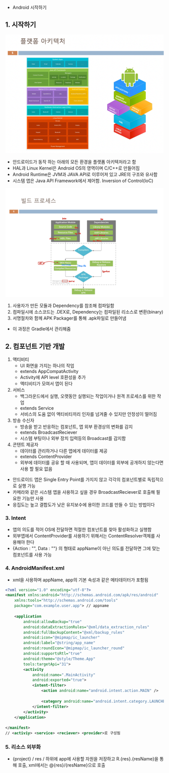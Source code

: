 -   Android 시작하기

## 1. 시작하기

![img](/Ch01/img/platform_architecture.png)

-   안드로이드가 동작 하는 아래의 모든 환경을 플랫폼 아키텍처라고 함
-   HAL과 Linux Kernel은 Android OS의 영역이며 C/C++로 만들어짐
-   Android Runtime은 JVM과 JAVA API로 이루어져 있고 JRE의 구조와 유사함
-   시스템 앱은 Java API Framework에서 제어함. Inversion of Control(IoC)

![img](/Ch01/img/build_process.jpeg)

1. 사용자가 만든 모듈과 Dependency를 참조해 컴파일함
2. 컴파일시에 소스코드는 .DEX로, Dependency는 컴파일된 리소스로 변환(binary)
3. 서명절차와 함께 APK Packager를 통해 .apk파일로 만들어냄

-   이 과정은 Gradle에서 관리해줌

## 2. 컴포넌트 기반 개발

1. 액티비티
    - UI 화면을 가지는 하나의 작업
    - extends AppCompatActivity
    - Activity에 API level 호환성을 추가
    - 액티비티가 모여서 앱이 된다
2. 서비스
    - 백그라운드에서 실행, 오랫동안 실행되는 작업이거나 원격 프로세스를 위한 작업
    - extends Service
    - 서비스의 도움 없이 액티비티끼리 인자를 넘겨줄 수 있지만 안정성이 떨어짐
3. 방송 수신자
    - 방송을 받고 반응하는 컴포넌트, 앱 외부 환경상의 변화를 감지
    - extends BroadcastReciever
    - 시스템 부팅이나 외부 장치 입력등의 Broadcast를 감지함
4. 콘텐트 제공자
    - 데이터를 관리하거나 다른 앱에게 데이터를 제공
    - extends ContentProvider
    - 외부에 데이터를 공유 할 때 사용되며, 앱이 데이터를 외부에 공개하지 않는다면 사용 할 필요 없음

-   안드로이드 앱은 Single Entry Point를 가지지 않고 각각의 컴포넌트별로 독립적으로 실행 가능
-   카메라와 같은 시스템 앱을 사용하고 싶을 경우 BroadcastReciever로 호출해 필요한 기능만 사용
-   응집도는 높고 결합도가 낮은 유지보수에 용이한 코드를 만들 수 있는 방법이다

### 3. Intent

-   앱의 의도를 적어 OS에 전달하면 적절한 컴포넌트를 찾아 활성화하고 실행함
-   외부앱에서 ContentProvider를 사용하기 위해서는 ContentResolver객체를 사용해야 한다
-   {Action : "", Data : ""} 의 형태로 appName이 아닌 의도를 전달하면 그에 맞는 컴포넌트를 사용 가능

### 4. AndroidManifest.xml

-   xml을 사용하며 appName, app의 기본 속성과 같은 메타데이터가 포함됨

```xml
<?xml version="1.0" encoding="utf-8"?>
<manifest xmlns:android="http://schemas.android.com/apk/res/android"
    xmlns:tools="http://schemas.android.com/tools"
    package="com.example.user.app"> // appname

    <application
        android:allowBackup="true"
        android:dataExtractionRules="@xml/data_extraction_rules"
        android:fullBackupContent="@xml/backup_rules"
        android:icon="@mipmap/ic_launcher"
        android:label="@string/app_name"
        android:roundIcon="@mipmap/ic_launcher_round"
        android:supportsRtl="true"
        android:theme="@style/Theme.App"
        tools:targetApi="31">
        <activity
            android:name=".MainActivity"
            android:exported="true">
            <intent-filter>
                <action android:name="android.intent.action.MAIN" />

                <category android:name="android.intent.category.LAUNCHER" />
            </intent-filter>
        </activity>
    </application>

</manifest>
// <activiy> <service> <reciever> <provider>로 구성됨
```

### 5. 리소스 외부화

-   {project} / res / 하위에 app에 사용할 자원을 저장하고 R.{res}.{resName}을 통해 호출, xml에서는 @{res}/{resName}으로 호출

